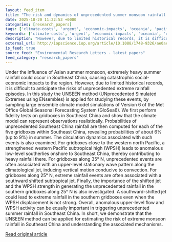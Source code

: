 ```yaml
---
layout: feed_item
title: "The risk and dynamics of unprecedented summer monsoon rainfall over Southeast China under the current climate"
date: 2025-10-20 11:22:53 +0000
categories: [research_papers]
tags: ['climate-costs', 'urgent', 'economic-impacts', 'oceania', 'pacific-region']
keywords: ['climate-costs', 'urgent', 'economic-impacts', 'oceania', 'dynamics', 'risk', 'unprecedented', 'pacific-region']
description: "However, due to limited historical records, it is difficult to anticipate the risks of unprecedented extreme rainfall episodes"
external_url: http://iopscience.iop.org/article/10.1088/1748-9326/ae0ae7
is_feed: true
source_feed: "Environmental Research Letters - latest papers"
feed_category: "research_papers"
---
```


Under the influence of Asian summer monsoon, extremely heavy summer rainfall could occur in Southeast China, causing catastrophic social-economic impacts to the region. However, due to limited historical records, it is difficult to anticipate the risks of unprecedented extreme rainfall episodes. In this study the UNSEEN method (UNprecedented Simulated Extremes using ENsembles) is applied for studying these events, by sampling large ensemble climate model simulations of Version 6 of the Met Office Global Seasonal Forecasting System (GloSea6). We first perform fidelity tests on gridboxes in Southeast China and show that the climate model can represent observations realistically. Probabilities of unprecedented Southeast China rainfall are then computed for each of the five gridboxes within Southeast China, revealing probabilities of about 6% (up to 9%) in summer. The circulation dynamics associated with such events is also examined. For gridboxes close to the western north Pacific, a strengthened western Pacific subtropical high (WPSH) leads to anomalous low-level southerlies onshore to Southeast China, thereby contributing to heavy rainfall there. For gridboxes along 35° N, unprecedented events are often associated with an upper-level stationary wave pattern along the climatological jet, inducing vertical motion conducive to convection. For gridboxes along 25° N, extreme rainfall events are often associated with a southward shifted subtropical jet. Finally, the importance of the shifted jet and the WPSH strength in generating the unprecedented rainfall in the southern gridboxes along 25° N is also investigated. A southward-shifted jet could lead to extreme rainfall in the southern gridboxes even when the WPSH displacement is not strong. Overall, anomalous upper-level flow and WPSH activity can be equally important in triggering unprecedented summer rainfall in Southeast China. In short, we demonstrate that the UNSEEN method can be applied for estimating the risk of extreme monsoon rainfall in Southeast China and understanding the associated mechanisms.

[Read original article](http://iopscience.iop.org/article/10.1088/1748-9326/ae0ae7)
